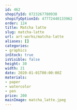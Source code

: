 ```yaml
---
id: 462
shopifyId: 8723267780938
shopifyOptionId: 47772440133962
order: 124
title: Matcha latte
slug: matcha-latte
url: art-works/matcha-latte
aliases: []
categories:
- graphics
inStock: true
isVisible: false
height: 30
width: 21
date: 2020-01-01T00:00:00Z
materials:
- paper
- watercolor
- pen
price: 200
mainImage: matcha_latte.jpeg
---
```

